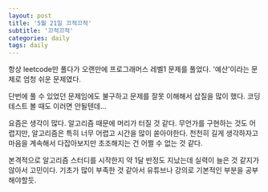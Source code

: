 ```yaml
---
layout: post
title: '5월 21일 끄적끄적'
subtitle: '끄적끄적'
categories: daily
tags: daily
---
```


항상 leetcode만 풀다가 오랜만에 프로그래머스 레벨1 문제를 풀었다. '예산'이라는 문제로 엄청 쉬운 문제였다.

단번에 풀 수 있었던 문제임에도 불구하고 문제를 잘못 이해해서 삽질을 많이 했다. 코딩테스트 볼 때도 이러면 안될텐데...

요즘은 생각이 많다. 알고리즘 때문에 머리가 터질 것 같다. 무언가를 구현하는 것도 어렵지만, 알고리즘은 특히 너무 어렵고 시간을 많이 쏟아야한다. 천천히 길게 생각하자고 마음을 계속해서 다잡아보지만 초조해지는 건 어쩔 수 없는 것 같다.

본격적으로 알고리즘 스터디를 시작한지 약 1달 반정도 지났는데 실력이 늘은 것 같지가 않아서 고민이다. 기초가 많이 부족한 것 같아서 유튜브나 강의로 기본적인 부분을 공부해야할듯.
